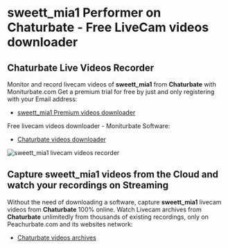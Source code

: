# sweett_mia1 Performer on Chaturbate - Free LiveCam videos downloader

## Chaturbate Live Videos Recorder

Monitor and record livecam videos of **sweett_mia1** from **Chaturbate** with Moniturbate.com
Get a premium trial for free by just and only registering with your Email address:
* [sweett_mia1 Premium videos downloader](https://moniturbate.com/request-demo-licence-key.html)

Free livecam videos downloader - Moniturbate Software:
* [Chaturbate videos downloader](https://moniturbate.com/moniturbate-download-software.html)

![sweett_mia1 livecam videos recorder](https://peachurnet.com/templates/moniturbate-software.png)


## Capture sweett_mia1 videos from the Cloud and watch your recordings on Streaming

Without the need of downloading a software, capture **sweett_mia1** livecam videos from **Chaturbate** 100% online.
Watch Livecam archives from **Chaturbate** unlimitedly from thousands of existing recordings, only on Peachurbate.com and its websites network:
* [Chaturbate videos archives](https://peachurnet.com/)